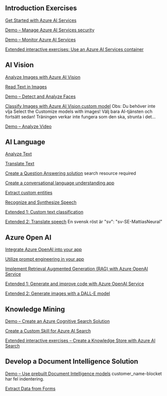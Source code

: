 ## Introduction Exercises

[Get Started with Azure AI Services](https://microsoftlearning.github.io/mslearn-ai-services/Instructions/Exercises/01-use-azure-ai-services.html)

[Demo – Manage Azure AI Services security](https://microsoftlearning.github.io/mslearn-ai-services/Instructions/Exercises/02-ai-services-security.html)

[Demo – Monitor Azure AI Services](https://microsoftlearning.github.io/mslearn-ai-services/Instructions/Exercises/03-monitor-ai-services.html)

[Extended interactive exercises: Use an Azure AI Services container](https://microsoftlearning.github.io/mslearn-ai-services/Instructions/Exercises/04-use-a-container.html)

## AI Vision

[Analyze Images with Azure AI Vision](https://microsoftlearning.github.io/mslearn-ai-vision/Instructions/Exercises/01-analyze-images.html)

[Read Text in Images](https://microsoftlearning.github.io/mslearn-ai-vision/Instructions/Exercises/05-ocr.html)

[Demo – Detect and Analyze Faces](https://microsoftlearning.github.io/mslearn-ai-vision/Instructions/Exercises/04-face-service.html)

[Classify Images with Azure AI Vision custom model](https://microsoftlearning.github.io/mslearn-ai-vision/Instructions/Exercises/02-image-classification.html) 
Obs: Du behöver inte vlja Select the Customize models with images! Välj bara AI-tjänsten och fortsätt sedan! Träningen verkar inte fungera som den ska, strunta i det...

[Demo – Analyze Video](https://microsoftlearning.github.io/mslearn-ai-vision/Instructions/Exercises/06-video-indexer.html)

## AI Language

[Analyze Text](https://microsoftlearning.github.io/mslearn-ai-language/Instructions/Exercises/01-analyze-text.html)

[Translate Text](https://microsoftlearning.github.io/mslearn-ai-language/Instructions/Exercises/06-translate-text.html)

[Create a Question Answering solution](https://microsoftlearning.github.io/mslearn-ai-language/Instructions/Exercises/02-qna.html) search resource required

[Create a conversational language understanding app](https://microsoftlearning.github.io/mslearn-ai-language/Instructions/Exercises/03-language-understanding.html)

[Extract custom entities](https://microsoftlearning.github.io/mslearn-ai-language/Instructions/Exercises/05-extract-custom-entities.html)

[Recognize and Synthesize Speech](https://microsoftlearning.github.io/mslearn-ai-language/Instructions/Exercises/07-speech.html) 

[Extended 1: Custom text classification](https://microsoftlearning.github.io/mslearn-ai-language/Instructions/Exercises/04-text-classification.html)

[Extended 2: Translate speech](https://microsoftlearning.github.io/mslearn-ai-language/Instructions/Exercises/08-translate-speech.html) En svensk röst är "sv": "sv-SE-MattiasNeural"


## Azure Open AI

[Integrate Azure OpenAI into your app](https://aka.ms/mslearn-azure-openai-api)

[Utilize prompt engineering in your app](https://microsoftlearning.github.io/mslearn-openai/Instructions/Exercises/03-prompt-engineering.html)

[Implement Retrieval Augmented Generation (RAG) with Azure OpenAI Service](https://microsoftlearning.github.io/mslearn-openai/Instructions/Exercises/06-use-own-data.html)

[Extended 1: Generate and improve code with Azure OpenAI Service](https://microsoftlearning.github.io/mslearn-openai/Instructions/Exercises/04-code-generation.html)

[Extended 2: Generate images with a DALL-E model](https://microsoftlearning.github.io/mslearn-openai/Instructions/Exercises/05-generate-images.html)



## Knowledge Mining

[Demo – Create an Azure Cognitive Search Solution](https://microsoftlearning.github.io/mslearn-knowledge-mining/Instructions/Exercises/01-azure-search.html)

[Create a Custom Skill for Azure AI Search](https://microsoftlearning.github.io/mslearn-knowledge-mining/Instructions/Exercises/02-search-skills.html)

[Extended interactive exercises – Create a Knowledge Store with Azure AI Search](https://microsoftlearning.github.io/mslearn-knowledge-mining/Instructions/Exercises/03-knowledge-store.html)

## Develop a Document Intelligence Solution

[Demo – Use prebuilt Document Intelligence models](https://microsoftlearning.github.io/mslearn-ai-document-intelligence/Instructions/Exercises/01-use-prebuilt-models.html) customer_name-blocket har fel indentering.

[Extract Data from Forms](https://microsoftlearning.github.io/mslearn-ai-document-intelligence/Instructions/Exercises/02-custom-document-intelligence.html)
